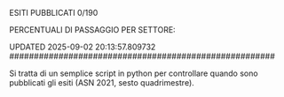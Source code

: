 ESITI PUBBLICATI 0/190 

PERCENTUALI DI PASSAGGIO PER SETTORE:

UPDATED 2025-09-02 20:13:57.809732
###################################################### 

Si tratta di un semplice script in python per controllare quando sono pubblicati gli esiti (ASN 2021, sesto quadrimestre).

